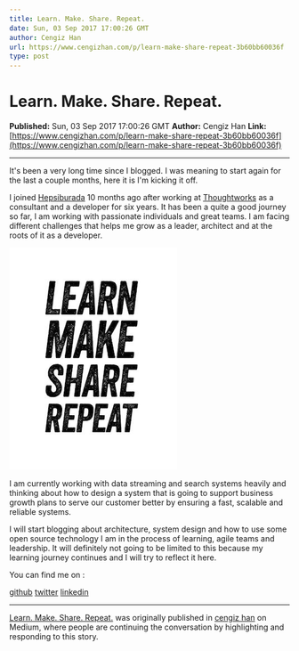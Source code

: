 ```yaml
---
title: Learn. Make. Share. Repeat.
date: Sun, 03 Sep 2017 17:00:26 GMT
author: Cengiz Han
url: https://www.cengizhan.com/p/learn-make-share-repeat-3b60bb60036f
type: post
---
```


# Learn. Make. Share. Repeat.

**Published:** Sun, 03 Sep 2017 17:00:26 GMT
**Author:** Cengiz Han
**Link:** [https://www.cengizhan.com/p/learn-make-share-repeat-3b60bb60036f](https://www.cengizhan.com/p/learn-make-share-repeat-3b60bb60036f)

---

It's been a very long time since I blogged. I was meaning to start again for
the last a couple months, here it is I'm kicking it off.

I joined [Hepsiburada](https://www.linkedin.com/company/hepsiburada-com) 10
months ago after working at
[Thoughtworks](https://www.linkedin.com/company/thoughtworks) as a consultant
and a developer for six years. It has been a quite a good journey so far, I am
working with passionate individuals and great teams. I am facing different
challenges that helps me grow as a leader, architect and at the roots of it as
a developer.

![](image1.png)

I am currently working with data streaming and search systems heavily and
thinking about how to design a system that is going to support business growth
plans to serve our customer better by ensuring a fast, scalable and reliable
systems.

I will start blogging about architecture, system design and how to use some
open source technology I am in the process of learning, agile teams and
leadership. It will definitely not going to be limited to this because my
learning journey continues and I will try to reflect it here.

You can find me on :

[github](http://github.com/hancengiz) [twitter](http://twitter.com/hancengiz)
[linkedin](https://www.linkedin.com/in/cengizhan/)

* * *

[Learn. Make. Share. Repeat.](https://medium.com/hancengiz/learn-make-share-repeat-3b60bb60036f) was originally published in [cengiz
han](https://medium.com/hancengiz) on Medium, where people are continuing the
conversation by highlighting and responding to this story.
